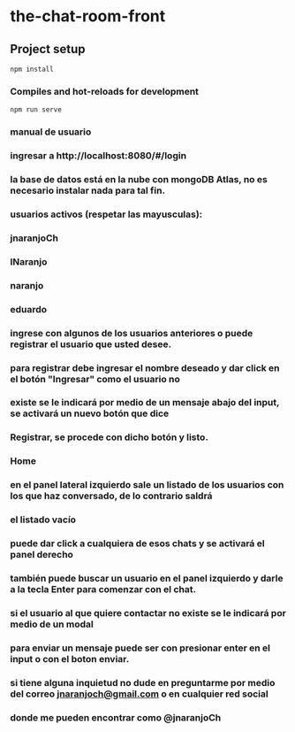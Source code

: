 # the-chat-room-front

## Project setup
```
npm install
```

### Compiles and hot-reloads for development
```
npm run serve
```

### manual de usuario

### ingresar a http://localhost:8080/#/login

### la base de datos está en la nube con mongoDB Atlas, no es necesario instalar nada para tal fin.

### usuarios activos (respetar las mayusculas):
### jnaranjoCh
### lNaranjo
### naranjo
### eduardo

### ingrese con algunos de los usuarios anteriores o puede registrar el usuario que usted desee.

### para registrar debe ingresar el nombre deseado y dar click en el botón "Ingresar" como el usuario no
### existe se le indicará por medio de un mensaje abajo del input, se activará un nuevo botón que dice
### Registrar, se procede con dicho botón y listo.

### Home

### en el panel lateral izquierdo sale un listado de los usuarios con los que haz conversado, de lo contrario saldrá 
### el listado vacío

### puede dar click a cualquiera de esos chats y se activará el panel derecho

### también puede buscar un usuario en el panel izquierdo y darle a la tecla Enter para comenzar con el chat.

### si el usuario al que quiere contactar no existe se le indicará por medio de un modal

### para enviar un mensaje puede ser con presionar enter en el input o con el boton enviar.

### si tiene alguna inquietud no dude en preguntarme por medio del correo jnaranjoch@gmail.com o en cualquier red social
### donde me pueden encontrar como @jnaranjoCh
